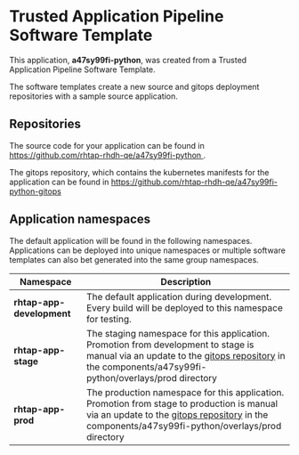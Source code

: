 # Trusted Application Pipeline Software Template

This application, **a47sy99fi-python**, was created from a Trusted Application Pipeline Software Template.

The software templates create a new source and gitops deployment repositories with a sample source application. 

## Repositories

The source code for your application can be found in [https://github.com/rhtap-rhdh-qe/a47sy99fi-python ](https://github.com/rhtap-rhdh-qe/a47sy99fi-python ).
 
The gitops repository, which contains the kubernetes manifests for the application can be found in 
[https://github.com/rhtap-rhdh-qe/a47sy99fi-python-gitops ](https://github.com/rhtap-rhdh-qe/a47sy99fi-python-gitops ) 

## Application namespaces 

The default application will be found in the following namespaces. Applications can be deployed into unique namespaces or multiple software templates can also bet generated into the same group namespaces.  

|  Namespace   |  Description   |  
| -------- | -------- |   
| **rhtap-app-development** | The default application during development. Every build will be deployed to this namespace for testing. | 
| **rhtap-app-stage** | The staging namespace for this application. Promotion from development to stage is manual via an update to the [gitops repository](https://github.com/rhtap-rhdh-qe/a47sy99fi-python-gitops ) in the components/a47sy99fi-python/overlays/prod directory |  
| **rhtap-app-prod** | The production namespace for this application. Promotion from stage to production is manual via an update to the [gitops repository](https://github.com/rhtap-rhdh-qe/a47sy99fi-python-gitops ) in the components/a47sy99fi-python/overlays/prod directory | 